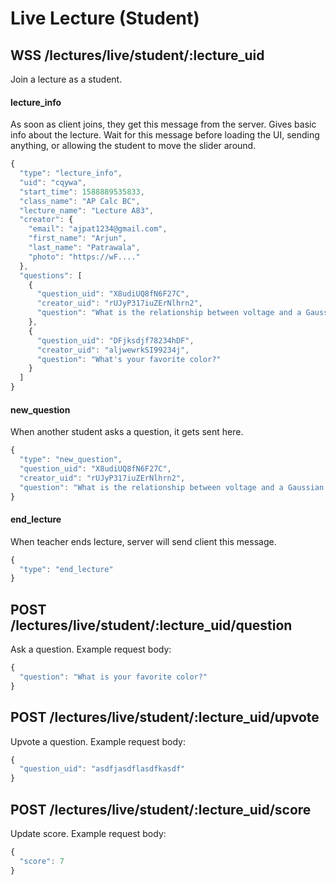 # Live Lecture (Student)

## WSS /lectures/live/student/:lecture_uid

Join a lecture as a student.

#### lecture_info

As soon as client joins, they get this message from the server.
Gives basic info about the lecture.
Wait for this message before loading the UI, sending anything, or allowing the student to move the slider around.

```javascript
{
  "type": "lecture_info",
  "uid": "cqywa",
  "start_time": 1588889535833,
  "class_name": "AP Calc BC",
  "lecture_name": "Lecture A83",
  "creator": {
    "email": "ajpat1234@gmail.com",
    "first_name": "Arjun",
    "last_name": "Patrawala",
    "photo": "https://wF...."
  },
  "questions": [
    {
      "question_uid": "X8udiUQ8fN6F27C",
      "creator_uid": "rUJyP317iuZErNlhrn2",
      "question": "What is the relationship between voltage and a Gaussian surface?"
    },
    {
      "question_uid": "DFjksdjf78234hDF",
      "creator_uid": "aljwewrkSI99234j",
      "question": "What's your favorite color?"
    }
  ]
}
```

#### new_question

When another student asks a question, it gets sent here.

```javascript
{
  "type": "new_question",
  "question_uid": "X8udiUQ8fN6F27C",
  "creator_uid": "rUJyP317iuZErNlhrn2",
  "question": "What is the relationship between voltage and a Gaussian surface?"
}
```

#### end_lecture

When teacher ends lecture, server will send client this message.

```javascript
{
  "type": "end_lecture"
}
```

## POST /lectures/live/student/:lecture_uid/question

Ask a question.
Example request body:

```javascript
{
  "question": "What is your favorite color?"
}
```

## POST /lectures/live/student/:lecture_uid/upvote

Upvote a question.
Example request body:

```javascript
{
  "question_uid": "asdfjasdflasdfkasdf"
}
```

## POST /lectures/live/student/:lecture_uid/score

Update score.
Example request body:
```javascript
{
  "score": 7
}
